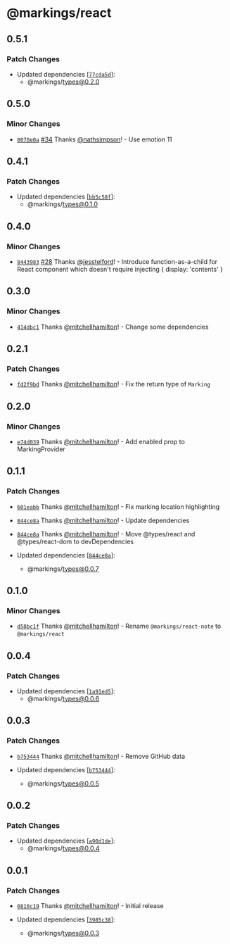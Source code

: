# @markings/react

## 0.5.1

### Patch Changes

- Updated dependencies [[`77cda5d`](https://github.com/Thinkmill/markings/commit/77cda5dd6002a52c80e2fd2888303c050c0afa4e)]:
  - @markings/types@0.2.0

## 0.5.0

### Minor Changes

- [`0070e0a`](https://github.com/Thinkmill/markings/commit/0070e0a305bdff69e85c41d0f1989329fc9fc330) [#34](https://github.com/Thinkmill/markings/pull/34) Thanks [@nathsimpson](https://github.com/nathsimpson)! - Use emotion 11

## 0.4.1

### Patch Changes

- Updated dependencies [[`bb5c58f`](https://github.com/Thinkmill/markings/commit/bb5c58f8f9018900574f68d7057482d067467273)]:
  - @markings/types@0.1.0

## 0.4.0

### Minor Changes

- [`8443983`](https://github.com/Thinkmill/markings/commit/8443983d78b35637c1666fc1e643eab4bbb28908) [#28](https://github.com/Thinkmill/markings/pull/28) Thanks [@jesstelford](https://github.com/jesstelford)! - Introduce function-as-a-child for React <Marking> component which doesn't require injecting { display: 'contents' }

## 0.3.0

### Minor Changes

- [`414dbc1`](https://github.com/Thinkmill/markings/commit/414dbc10cc2f07ec59dae3f612cf8f24fe6b84ce) Thanks [@mitchellhamilton](https://github.com/mitchellhamilton)! - Change some dependencies

## 0.2.1

### Patch Changes

- [`fd2f9bd`](https://github.com/Thinkmill/markings/commit/fd2f9bd877c88bd0ae19bd5374fb67d1d830ca4f) Thanks [@mitchellhamilton](https://github.com/mitchellhamilton)! - Fix the return type of `Marking`

## 0.2.0

### Minor Changes

- [`e74d039`](https://github.com/Thinkmill/markings/commit/e74d039995cdd85f5d5de3fc8023cd1650e4d157) Thanks [@mitchellhamilton](https://github.com/mitchellhamilton)! - Add enabled prop to MarkingProvider

## 0.1.1

### Patch Changes

- [`601eabb`](https://github.com/Thinkmill/markings/commit/601eabb72c53e4ff10930888808729e6830b7a9b) Thanks [@mitchellhamilton](https://github.com/mitchellhamilton)! - Fix marking location highlighting

* [`844ce8a`](https://github.com/Thinkmill/markings/commit/844ce8a4b005d167c187f8890f3e0eb8d75978ea) Thanks [@mitchellhamilton](https://github.com/mitchellhamilton)! - Update dependencies

- [`844ce8a`](https://github.com/Thinkmill/markings/commit/844ce8a4b005d167c187f8890f3e0eb8d75978ea) Thanks [@mitchellhamilton](https://github.com/mitchellhamilton)! - Move @types/react and @types/react-dom to devDependencies

- Updated dependencies [[`844ce8a`](https://github.com/Thinkmill/markings/commit/844ce8a4b005d167c187f8890f3e0eb8d75978ea)]:
  - @markings/types@0.0.7

## 0.1.0

### Minor Changes

- [`d58bc1f`](https://github.com/Thinkmill/markings/commit/d58bc1f587c92a7c595ba062196fc74a8f7ea7a9) Thanks [@mitchellhamilton](https://github.com/mitchellhamilton)! - Rename `@markings/react-note` to `@markings/react`

## 0.0.4

### Patch Changes

- Updated dependencies [[`1a91ed5`](https://github.com/Thinkmill/markings/commit/1a91ed542432d652ba2f8f56c26226f9840cd5ed)]:
  - @markings/types@0.0.6

## 0.0.3

### Patch Changes

- [`b753444`](https://github.com/Thinkmill/markings/commit/b753444c8d0c16fd5be18dfa57fbe40ca294ac11) Thanks [@mitchellhamilton](https://github.com/mitchellhamilton)! - Remove GitHub data

- Updated dependencies [[`b753444`](https://github.com/Thinkmill/markings/commit/b753444c8d0c16fd5be18dfa57fbe40ca294ac11)]:
  - @markings/types@0.0.5

## 0.0.2

### Patch Changes

- Updated dependencies [[`a90d1de`](https://github.com/Thinkmill/markings/commit/a90d1de4e0b1ae0177b1c9dac8629bfece351faa)]:
  - @markings/types@0.0.4

## 0.0.1

### Patch Changes

- [`0810c19`](https://github.com/Thinkmill/markings/commit/0810c19f686f1cc4baa801aa74a1ef7dc24f7c38) Thanks [@mitchellhamilton](https://github.com/mitchellhamilton)! - Initial release

- Updated dependencies [[`3985c38`](https://github.com/Thinkmill/markings/commit/3985c38bbfead32d7aa6559ca07205621ba3ec2f)]:
  - @markings/types@0.0.3
